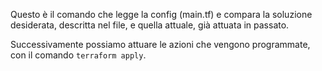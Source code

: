 Questo è il comando che legge la config (main.tf) e compara la soluzione desiderata, descritta nel file, e quella attuale, già attuata in passato.

Successivamente possiamo attuare le azioni che vengono programmate, con il comando `terraform apply`.